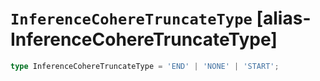 # `InferenceCohereTruncateType` [alias-InferenceCohereTruncateType]
```typescript
type InferenceCohereTruncateType = 'END' | 'NONE' | 'START';
```
